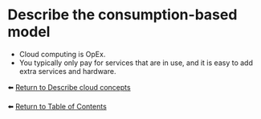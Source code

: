 # Describe the consumption-based model

* Cloud computing is OpEx.
* You typically only pay for services that are in use, and it is easy to add extra services and hardware.

⬅️ [Return to Describe cloud concepts](README.md)

⬅️ [Return to Table of Contents](../README.md)